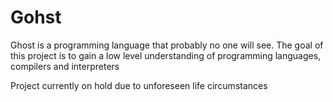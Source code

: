 # Gohst
Ghost is a programming language that probably no one will see. 
The goal of this project is to gain a low level understanding of programming languages, compilers and interpreters 

Project currently on hold due to unforeseen life circumstances
